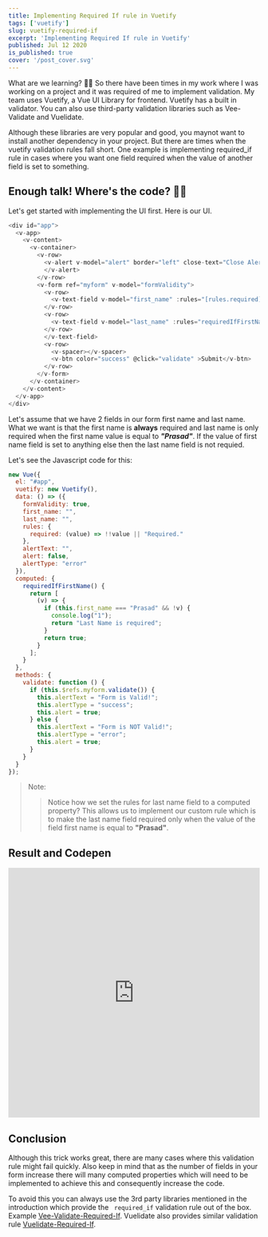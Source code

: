 ```yaml
---
title: Implementing Required If rule in Vuetify
tags: ['vuetify']
slug: vuetify-required-if
excerpt: 'Implementing Required If rule in Vuetify'
published: Jul 12 2020
is_published: true
cover: '/post_cover.svg'
---
```


What are we learning? 💁‍♂️ So there have been times in my work where I was working on a project and it was required of me to implement validation. My team uses Vuetify, a Vue UI Library for frontend. Vuetify has a built in validator. You can also use third-party validation libraries such as Vee-Validate and Vuelidate.

Although these libraries are very popular and good, you maynot want to install another dependency in your project. But there are times when the vuetify validation rules fall short. One example is implementing required_if rule in cases where you want one field required when the value of another field is set to something.

## Enough talk! Where's the code? 💁‍♂️

Let's get started with implementing the UI first. Here is our UI.

```js
<div id="app">
  <v-app>
    <v-content>
      <v-container>
        <v-row>
          <v-alert v-model="alert" border="left" close-text="Close Alert" :type="alertType" dark>{{ alertText }}
          </v-alert>
        </v-row>
        <v-form ref="myform" v-model="formValidity">
          <v-row>
            <v-text-field v-model="first_name" :rules="[rules.required]" solo label="First Name">
          </v-row>
          <v-row>
            <v-text-field v-model="last_name" :rules="requiredIfFirstName" solo label="Last Name">
          </v-row>
          </v-text-field>
          <v-row>
            <v-spacer></v-spacer>
            <v-btn color="success" @click="validate" >Submit</v-btn>
          </v-row>
        </v-form>
      </v-container>
    </v-content>
  </v-app>
</div>
```

Let's assume that we have 2 fields in our form first name and last name. What we want is that the first name is **always** required and last name is only required when the first name value is equal to ***"Prasad"***. If the value of first name field is set to anything else then the last name field is not requied.

Let's see the Javascript code for this:

```js
new Vue({
  el: "#app",
  vuetify: new Vuetify(),
  data: () => ({
    formValidity: true,
    first_name: "",
    last_name: "",
    rules: {
      required: (value) => !!value || "Required."
    },
    alertText: "",
    alert: false,
    alertType: "error"
  }),
  computed: {
    requiredIfFirstName() {
      return [
        (v) => {
          if (this.first_name === "Prasad" && !v) {
            console.log("1");
            return "Last Name is required";
          }
          return true;
        }
      ];
    }
  },
  methods: {
    validate: function () {
      if (this.$refs.myform.validate()) {
        this.alertText = "Form is Valid!";
        this.alertType = "success";
        this.alert = true;
      } else {
        this.alertText = "Form is NOT Valid!";
        this.alertType = "error";
        this.alert = true;
      }
    }
  }
});

```

> Note:
>> Notice how we set the rules for last name field to a computed property? This allows us to implement our custom rule which is to make the last name field required only when the value of the field first name is equal to **"Prasad"**.

## Result and Codepen

<iframe height="500" style="width: 100%;" scrolling="no" title="Vuetify Required If" src="https://codepen.io/prasadchinwal5/embed/NWxBNjX?theme-id=dark&default-tab=js,result" frameborder="no" allowtransparency="true" allowfullscreen="true">See the Pen <a href='https://codepen.io/prasadchinwal5/pen/NWxBNjX'>Vuetify Required If</a> by prasad chinwal(<a href='https://codepen.io/prasadchinwal5'>@prasadchinwal5</a>) on <a href='https://codepen.io'>CodePen</a>.</iframe>

## Conclusion

Although this trick works great, there are many cases where this validation rule might fail quickly. Also keep in mind that as the number of fields in your form increase there will many computed properties which will need to be implemented to achieve this and consequently increase the code.

To avoid this you can always use the 3rd party libraries mentioned in the introduction which provide the ``` required_if``` validation rule out of the box. Example [Vee-Validate-Required-If](https://logaretm.github.io/vee-validate/guide/rules.html#required-if). Vuelidate also provides similar validation rule [Vuelidate-Required-If](https://vuelidate.js.org/#sub-builtin-validators).
